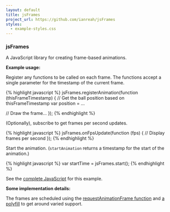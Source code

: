 ```yaml
---
layout: default
title: jsFrames
project_url: https://github.com/ianreah/jsFrames
styles:
  - example-styles.css
---
```


### jsFrames ###

A JavaScript library for creating frame-based animations.

**Example usage:**

<span id="fps"> </span>

<canvas id="theCanvas"> </canvas>

Register any functions to be called on each frame. The functions accept a single parameter for the timestamp of the current frame.

{% highlight javascript %}
jsFrames.registerAnimation(function (thisFrameTimestamp) {
    // Get the ball position based on thisFrameTimestamp
    var position = ...

   // Draw the frame...
});
{% endhighlight %}

(Optionally), subscribe to get frames per second updates.

{% highlight javascript %}
jsFrames.onFpsUpdate(function (fps) {
    // Display frames per second
});
{% endhighlight %}

Start the animation. (`startAnimation` returns a timestamp for the start of the animation.)

{% highlight javascript %}
var startTime = jsFrames.start();
{% endhighlight %}

See the [complete JavaScript](js/main.js) for this example.

**Some implementation details:**

The frames are scheduled using the [requestAnimationFrame function](http://creativejs.com/resources/requestanimationframe/) and [a polyfill](https://gist.github.com/1579671) to get around varied support.

<script type="text/javascript" src="js/jquery-1.8.3.min.js"> </script>
<script type="text/javascript" src="js/jsFrames.min.js"> </script>
<script type="text/javascript" src="js/main.js"> </script>

